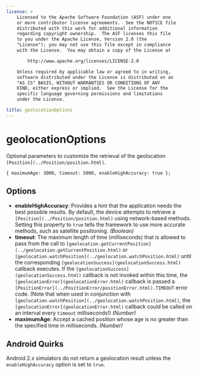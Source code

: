 ```yaml
---
license: >
    Licensed to the Apache Software Foundation (ASF) under one
    or more contributor license agreements.  See the NOTICE file
    distributed with this work for additional information
    regarding copyright ownership.  The ASF licenses this file
    to you under the Apache License, Version 2.0 (the
    "License"); you may not use this file except in compliance
    with the License.  You may obtain a copy of the License at

        http://www.apache.org/licenses/LICENSE-2.0

    Unless required by applicable law or agreed to in writing,
    software distributed under the License is distributed on an
    "AS IS" BASIS, WITHOUT WARRANTIES OR CONDITIONS OF ANY
    KIND, either express or implied.  See the License for the
    specific language governing permissions and limitations
    under the License.

title: geolocationOptions
---
```


geolocationOptions
==================

Optional parameters to customize the retrieval of the geolocation
`[Position](../Position/position.html)`.

    { maximumAge: 3000, timeout: 5000, enableHighAccuracy: true };

Options
-------

- __enableHighAccuracy__: Provides a hint that the application needs the best possible results. By default, the device attempts to retrieve a `[Position](../Position/position.html)` using network-based methods. Setting this property to `true` tells the framework to use more accurate methods, such as satellite positioning. _(Boolean)_
- __timeout__: The maximum length of time (milliseconds) that is allowed to pass from the call to `[geolocation.getCurrentPosition](../geolocation.getCurrentPosition.html)` or `[geolocation.watchPosition](../geolocation.watchPosition.html)` until the corresponding `[geolocationSuccess](geolocationSuccess.html)` callback executes. If the `[geolocationSuccess](geolocationSuccess.html)` callback is not invoked within this time, the `[geolocationError](geolocationError.html)` callback is passed a `[PositionError](../PositionError/positionError.html).TIMEOUT` error code. (Note that when used in conjunction with `[geolocation.watchPosition](../geolocation.watchPosition.html)`, the `[geolocationError](geolocationError.html)` callback could be called on an interval every `timeout` milliseconds!) _(Number)_
- __maximumAge__: Accept a cached position whose age is no greater than the specified time in milliseconds. _(Number)_

Android Quirks
--------------

Android 2.x simulators do not return a geolocation result unless the `enableHighAccuracy` option is set to `true`.

